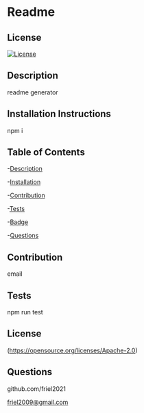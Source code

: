 # Readme

## License

[![License](https://img.shields.io/badge/License-Apache%202.0-blue.svg)](https://opensource.org/licenses/Apache-2.0)

## Description

readme generator

## Installation Instructions

npm i

## Table of Contents

-[Description](#description)

-[Installation](#Installation)

-[Contribution](#contribution)

-[Tests](#test)

-[Badge](#license)

-[Questions](#questions)

## Contribution

email

## Tests

npm run test

## License

(https://opensource.org/licenses/Apache-2.0)

## Questions

github.com/friel2021

friel2009@gmail.com
